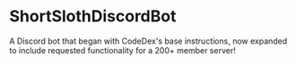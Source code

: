 # ShortSlothDiscordBot
A Discord bot that began with CodeDex's base instructions, now expanded to include requested functionality for a 200+ member server!

